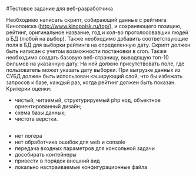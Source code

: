 #Тестовое задание для веб-разработчика

Необходимо написать скрипт, собирающий данные с рейтинга Кинопоиска (http://www.kinopoisk.ru/top/), и сохраняющего позицию, рейтинг, оригинальное название, год и кол-во проголосовавших людей в БД (любой на выбор). Также необходимо добавить соответствующие поля в БД для выборки рейтинга на определенную дату. Скрипт должен быть написан с учетом возможности постановки в cron.
Также необходимо создать базовую веб-страницу, выводящую топ-10 фильмов на указанную дату. На ней должно присутствовать поле, где пользователь может указать дату выборки. При выгрузке данных из СУБД должен быть использован кэширующий слой, что бы избежать запросов к базе, каждый раз, когда рейтинг должен быть показан.
Критерии оценки:

 - чистый, читаемый, структурируемый php код, объектное ориентированный дизайн;
 - схема базы данных;
 - чистота верстки.
 
 
 ##
  - нет логера
  - нет обработчика ошибок для web и console 
  - передача входных параметров для консольной задачи
  - дособирать контейнеры
  - привести в порядок внешний вид
  - локально настраиваемые конфигурационные файла